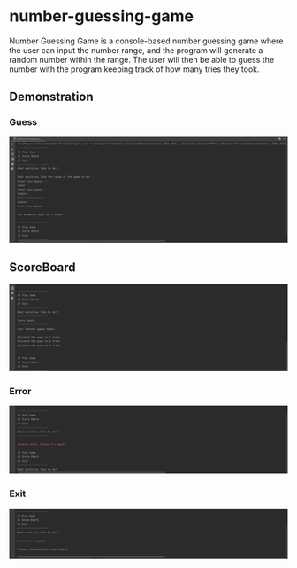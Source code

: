 # number-guessing-game

Number Guessing Game is a console-based number guessing game where the user can input the number range, and the program will generate a random number within the range. The user will then be able to guess the number with the program keeping track of how many tries they took.

## Demonstration 
### Guess
![guess-number](pictures/Guess.png)

## ScoreBoard
![score-board](pictures/scoreboard.png)

### Error
![error](pictures/Error.png)

### Exit
![exit](pictures/exit.png)
